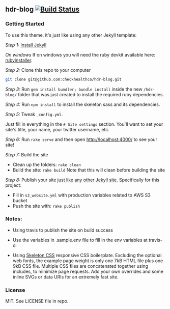 ## hdr-blog [![Build Status](https://travis-ci.org/checkhealthco/hdr-blog.svg?branch=master)](https://travis-ci.org/checkhealthco/hdr-blog)

### Getting Started

To use this theme, it's just like using any other Jekyll template:

*Step 1:* [Install Jekyll](https://jekyllrb.com/docs/installation/)

*On windows*
If on windows you will need the ruby devkit available here: [rubyinstaller](http://rubyinstaller.org/).

*Step 2:* Clone this repo to your computer

```bash
git clone git@github.com:checkhealthco/hdr-blog.git
```

*Step 3:* Run `gem install bundler; bundle install` inside the new `/hdr-blog/` folder that was just created to install the required ruby dependencies.

*Step 4:* Run `npm install` to install the skeleton sass and its dependencies.

*Step 5:* Tweak `_config.yml`.

Just fill in everything in the `# Site settings` section.
You'll want to set your site's title, your name, your twitter username, etc.

*Step 6:* Run `rake serve` and then open
[http://localhost:4000/](http://localhost:4000/) to see your site!

*Step 7:* Build the site

- Clean up the folders: `rake clean`
- Build the site: `rake build` Note that this will clean before building the site

*Step 8:* Publish your site
[just like any other Jekyll site](https://jekyllrb.com/docs/deployment-methods/).
Specifically for this project:
- Fill in `s3_website.yml` with production variables related to AWS S3 bucket
- Push the site with: `rake publish`

### Notes:

- Using travis to publish the site on build success

- Use the variables in .sample.env file to fill in the env variables at travis-ci

- Using [Skeleton CSS](http://getskeleton.com/) responsive CSS boilerplate.
  Excluding the optional web fonts, the example page weight is only one 7kB HTML file plus one 9kB CSS file. Multiple CSS files are concatenated together using includes, to minimize page requests. Add your own overrides and some inline SVGs or data URIs for an extremely fast site.

### License

MIT. See LICENSE file in repo.
